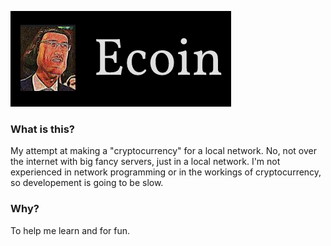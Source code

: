 ![ee](images/ecoin.png)

### What is this?
My attempt at making a "cryptocurrency" for a local network. No, not over the internet with big fancy servers, just in a local network. I'm not experienced in network programming or in the workings of cryptocurrency, so developement is going to be slow.

### Why?
To help me learn and for fun.
